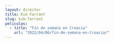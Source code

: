 ```yaml
---
layout: director
title: Kim Farrant
slug: kim-farrant
peliculas:
  - title: "Fin de semana en Croacia"
    url: "2022/04/06/fin-de-semana-en-Croacia/"
---
```

